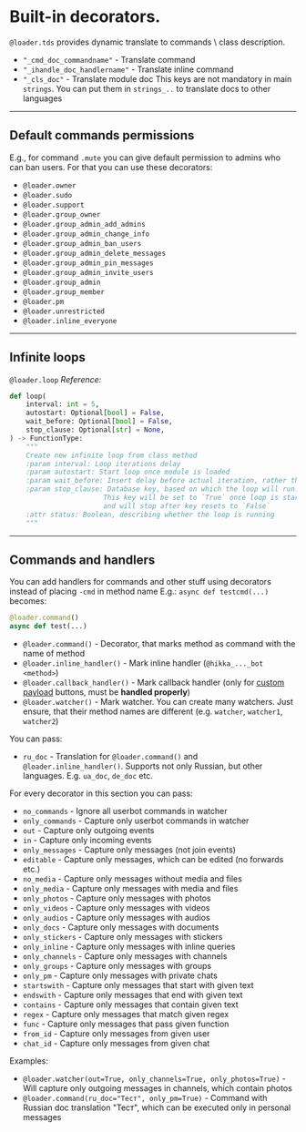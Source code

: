 # Built-in decorators.
`@loader.tds` provides dynamic translate to commands \ class description.
- `"_cmd_doc_commandname"` - Translate command
- `"_ihandle_doc_handlername"` - Translate inline command
- `"_cls_doc"` - Translate module doc
This keys are not mandatory in main `strings`. You can put them in `strings_..` to translate docs to other languages
---
## Default commands permissions
E.g., for command `.mute` you can give default permission to admins who can ban users. For that you can use these decorators:
- `@loader.owner`
- `@loader.sudo`
- `@loader.support`
- `@loader.group_owner`
- `@loader.group_admin_add_admins`
- `@loader.group_admin_change_info`
- `@loader.group_admin_ban_users`
- `@loader.group_admin_delete_messages`
- `@loader.group_admin_pin_messages`
- `@loader.group_admin_invite_users`
- `@loader.group_admin`
- `@loader.group_member`
- `@loader.pm`
- `@loader.unrestricted`
- `@loader.inline_everyone`
---
## Infinite loops
`@loader.loop`
*Reference:*
```python
def loop(
    interval: int = 5,
    autostart: Optional[bool] = False,
    wait_before: Optional[bool] = False,
    stop_clause: Optional[str] = None,
) -> FunctionType:
    """
    Create new infinite loop from class method
    :param interval: Loop iterations delay
    :param autostart: Start loop once module is loaded
    :param wait_before: Insert delay before actual iteration, rather than after
    :param stop_clause: Database key, based on which the loop will run.
                       This key will be set to `True` once loop is started,
                       and will stop after key resets to `False`
    :attr status: Boolean, describing whether the loop is running
    """
```
---
## Commands and handlers
You can add handlers for commands and other stuff using decorators instead of placing `-cmd` in method name
E.g.:
`async def testcmd(...)` becomes:
```python
@loader.command()
async def test(...)
```

- `@loader.command()` - Decorator, that marks method as command with the name of method
- `@loader.inline_handler()` - Mark inline handler (`@hikka_..._bot <method>`)
- `@loader.callback_handler()` - Mark callback handler (only for [custom payload](https://github.com/hikariatama/Hikka/wiki/Inline#button-with-custom-payload-button_callback_handler) buttons, must be **handled properly**)
- `@loader.watcher()` - Mark watcher. You can create many watchers. Just ensure, that their method names are different (e.g. `watcher`, `watcher1`, `watcher2`)
  
You can pass:
- `ru_doc` - Translation for `@loader.command()` and `@loader.inline_handler()`. Supports not only Russian, but other languages. E.g. `ua_doc`, `de_doc` etc.

For every decorator in this section you can pass:
- `no_commands` - Ignore all userbot commands in watcher
- `only_commands` - Capture only userbot commands in watcher
- `out` - Capture only outgoing events
- `in` - Capture only incoming events
- `only_messages` - Capture only messages (not join events)
- `editable` - Capture only messages, which can be edited (no forwards etc.)
- `no_media` - Capture only messages without media and files
- `only_media` - Capture only messages with media and files
- `only_photos` - Capture only messages with photos
- `only_videos` - Capture only messages with videos
- `only_audios` - Capture only messages with audios
- `only_docs` - Capture only messages with documents
- `only_stickers` - Capture only messages with stickers
- `only_inline` - Capture only messages with inline queries
- `only_channels` - Capture only messages with channels
- `only_groups` - Capture only messages with groups
- `only_pm` - Capture only messages with private chats
- `startswith` - Capture only messages that start with given text
- `endswith` - Capture only messages that end with given text
- `contains` - Capture only messages that contain given text
- `regex` - Capture only messages that match given regex
- `func` - Capture only messages that pass given function
- `from_id` - Capture only messages from given user
- `chat_id` - Capture only messages from given chat
  
Examples:
- `@loader.watcher(out=True, only_channels=True, only_photos=True)` - Will capture only outgoing messages in channels, which contain photos
- `@loader.command(ru_doc="Тест", only_pm=True)` - Command with Russian doc translation "Тест", which can be executed only in personal messages
